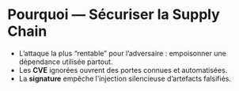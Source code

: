 # Pourquoi — Sécuriser la Supply Chain

- L’attaque la plus “rentable” pour l’adversaire : empoisonner une dépendance utilisée partout.
- Les **CVE** ignorées ouvrent des portes connues et automatisées.
- La **signature** empêche l’injection silencieuse d’artefacts falsifiés.